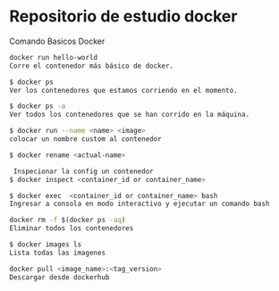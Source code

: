 # Repositorio de estudio docker
Comando Basicos Docker 


```sh 
docker run hello-world
Corre el contenedor más básico de docker.
```

```sh 
$ docker ps 
Ver los contenedores que estamos corriendo en el momento.
```

```sh 
$ docker ps -a 
Ver todos los contenedores que se han corrido en la máquina.
```

```sh 
$ docker run --name <name> <image> 
colocar un nombre custom al contenedor
```

```sh 
$ docker rename <actual-name>
```

```sh 
 Inspecionar la config un contenedor
$ docker inspect <container_id or container_name>
```

```sh 
$ docker exec  <container_id or container_name> bash  
Ingresar a consola en modo interactivo y ejecutar un comando bash 
```

```sh 
docker rm -f $(docker ps -aq)
Eliminar todos los contenedores
```



```sh 
$ docker images ls 
Lista todas las imagenes 
```


```sh 
docker pull <image_name>:<tag_version>
Descargar desde dockerhub 
```



